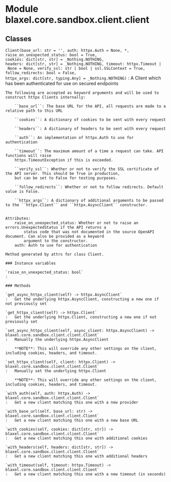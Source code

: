 Module blaxel.core.sandbox.client.client
========================================

Classes
-------

`Client(base_url: str = '', auth: httpx.Auth = None, *, raise_on_unexpected_status: bool = True, cookies: dict[str, str] = _Nothing.NOTHING, headers: dict[str, str] = _Nothing.NOTHING, timeout: httpx.Timeout | None = None, verify_ssl: str | bool | ssl.SSLContext = True, follow_redirects: bool = False, httpx_args: dict[str, typing.Any] = _Nothing.NOTHING)`
:   A Client which has been authenticated for use on secured endpoints
    
    The following are accepted as keyword arguments and will be used to construct httpx Clients internally:
    
        ``base_url``: The base URL for the API, all requests are made to a relative path to this URL
    
        ``cookies``: A dictionary of cookies to be sent with every request
    
        ``headers``: A dictionary of headers to be sent with every request
    
        ``auth``: An implementation of httpx.Auth to use for authentication
    
        ``timeout``: The maximum amount of a time a request can take. API functions will raise
        httpx.TimeoutException if this is exceeded.
    
        ``verify_ssl``: Whether or not to verify the SSL certificate of the API server. This should be True in production,
        but can be set to False for testing purposes.
    
        ``follow_redirects``: Whether or not to follow redirects. Default value is False.
    
        ``httpx_args``: A dictionary of additional arguments to be passed to the ``httpx.Client`` and ``httpx.AsyncClient`` constructor.
    
    
    Attributes:
        raise_on_unexpected_status: Whether or not to raise an errors.UnexpectedStatus if the API returns a
            status code that was not documented in the source OpenAPI document. Can also be provided as a keyword
            argument to the constructor.
        auth: Auth to use for authentication
    
    Method generated by attrs for class Client.

    ### Instance variables

    `raise_on_unexpected_status: bool`
    :

    ### Methods

    `get_async_httpx_client(self) ‑> httpx.AsyncClient`
    :   Get the underlying httpx.AsyncClient, constructing a new one if not previously set

    `get_httpx_client(self) ‑> httpx.Client`
    :   Get the underlying httpx.Client, constructing a new one if not previously set

    `set_async_httpx_client(self, async_client: httpx.AsyncClient) ‑> blaxel.core.sandbox.client.client.Client`
    :   Manually the underlying httpx.AsyncClient
        
        **NOTE**: This will override any other settings on the client, including cookies, headers, and timeout.

    `set_httpx_client(self, client: httpx.Client) ‑> blaxel.core.sandbox.client.client.Client`
    :   Manually set the underlying httpx.Client
        
        **NOTE**: This will override any other settings on the client, including cookies, headers, and timeout.

    `with_auth(self, auth: httpx.Auth) ‑> blaxel.core.sandbox.client.client.Client`
    :   Get a new client matching this one with a new provider

    `with_base_url(self, base_url: str) ‑> blaxel.core.sandbox.client.client.Client`
    :   Get a new client matching this one with a new base URL

    `with_cookies(self, cookies: dict[str, str]) ‑> blaxel.core.sandbox.client.client.Client`
    :   Get a new client matching this one with additional cookies

    `with_headers(self, headers: dict[str, str]) ‑> blaxel.core.sandbox.client.client.Client`
    :   Get a new client matching this one with additional headers

    `with_timeout(self, timeout: httpx.Timeout) ‑> blaxel.core.sandbox.client.client.Client`
    :   Get a new client matching this one with a new timeout (in seconds)